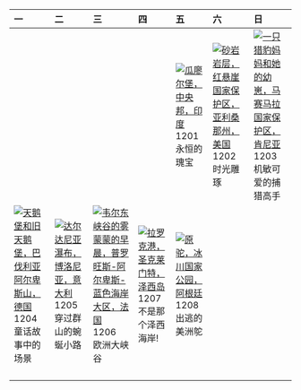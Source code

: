 | 一                                                                                                                                                                                             | 二                                                                                                                                                                                                       | 三                                                                                                                                                                                                                 | 四                                                                                                                                                                                         | 五                                                                                                                                                                                             | 六                                                                                                                                                                                                  | 日                                                                                                                                                                                                |
|:----------------------------------------------------------------------------------------------------------------------------------------------------------------------------------------------|:--------------------------------------------------------------------------------------------------------------------------------------------------------------------------------------------------------|:------------------------------------------------------------------------------------------------------------------------------------------------------------------------------------------------------------------|:------------------------------------------------------------------------------------------------------------------------------------------------------------------------------------------|:----------------------------------------------------------------------------------------------------------------------------------------------------------------------------------------------|:---------------------------------------------------------------------------------------------------------------------------------------------------------------------------------------------------|:-------------------------------------------------------------------------------------------------------------------------------------------------------------------------------------------------|
|                                                                                                                                                                                               |                                                                                                                                                                                                         |                                                                                                                                                                                                                   |                                                                                                                                                                                           | [![](https://www.bing.com/th?id=OHR.GwaliorFortMP_ZH-CN3300432281_320x240.jpg '瓜廖尔堡，中央邦，印度')](https://www.bing.com/th?id=OHR.GwaliorFortMP_ZH-CN3300432281_UHD.jpg)<br>1201<br>永恒的瑰宝          | [![](https://www.bing.com/th?id=OHR.VermilionCliffs_ZH-CN3945784250_320x240.jpg '砂岩岩层，红悬崖国家保护区，亚利桑那州，美国')](https://www.bing.com/th?id=OHR.VermilionCliffs_ZH-CN3945784250_UHD.jpg)<br>1202<br>时光雕琢 | [![](https://www.bing.com/th?id=OHR.CheetahDay_ZH-CN5114530695_320x240.jpg '一只猎豹妈妈和她的幼崽，马赛马拉国家保护区，肯尼亚')](https://www.bing.com/th?id=OHR.CheetahDay_ZH-CN5114530695_UHD.jpg)<br>1203<br>机敏可爱的捕猎高手 |
| [![](https://www.bing.com/th?id=OHR.AlpsCastles_ZH-CN5078013932_320x240.jpg '天鹅堡和旧天鹅堡，巴伐利亚阿尔卑斯山，德国')](https://www.bing.com/th?id=OHR.AlpsCastles_ZH-CN5078013932_UHD.jpg)<br>1204<br>童话故事中的场景 | [![](https://www.bing.com/th?id=OHR.DardagnaWaterfalls_ZH-CN5613123621_320x240.jpg '达尔达尼亚瀑布，博洛尼亚，意大利')](https://www.bing.com/th?id=OHR.DardagnaWaterfalls_ZH-CN5613123621_UHD.jpg)<br>1205<br>穿过群山的蜿蜒小路 | [![](https://www.bing.com/th?id=OHR.GrandCanyonVerdon_ZH-CN6025902720_320x240.jpg '韦尔东峡谷的雾蒙蒙的早晨，普罗旺斯-阿尔卑斯-蓝色海岸大区，法国')](https://www.bing.com/th?id=OHR.GrandCanyonVerdon_ZH-CN6025902720_UHD.jpg)<br>1206<br>欧洲大峡谷 | [![](https://www.bing.com/th?id=OHR.JerseyIsland_ZH-CN6224973235_320x240.jpg '拉罗克港，圣克莱门特，泽西岛')](https://www.bing.com/th?id=OHR.JerseyIsland_ZH-CN6224973235_UHD.jpg)<br>1207<br>不是那个泽西海岸! | [![](https://www.bing.com/th?id=OHR.PatagoniaGuanaco_ZH-CN6438038982_320x240.jpg '原驼，冰川国家公园，阿根廷')](https://www.bing.com/th?id=OHR.PatagoniaGuanaco_ZH-CN6438038982_UHD.jpg)<br>1208<br>出逃的美洲鸵 |                                                                                                                                                                                                    |                                                                                                                                                                                                  |
|                                                                                                                                                                                               |                                                                                                                                                                                                         |                                                                                                                                                                                                                   |                                                                                                                                                                                           |                                                                                                                                                                                               |                                                                                                                                                                                                    |                                                                                                                                                                                                  |
|                                                                                                                                                                                               |                                                                                                                                                                                                         |                                                                                                                                                                                                                   |                                                                                                                                                                                           |                                                                                                                                                                                               |                                                                                                                                                                                                    |                                                                                                                                                                                                  |
|                                                                                                                                                                                               |                                                                                                                                                                                                         |                                                                                                                                                                                                                   |                                                                                                                                                                                           |                                                                                                                                                                                               |                                                                                                                                                                                                    |                                                                                                                                                                                                  |
|                                                                                                                                                                                               |                                                                                                                                                                                                         |                                                                                                                                                                                                                   |                                                                                                                                                                                           |                                                                                                                                                                                               |                                                                                                                                                                                                    |                                                                                                                                                                                                  |